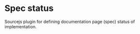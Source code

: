 Spec status
===========

Sourcejs plugin for defining documentation page (spec) status of implementation.
